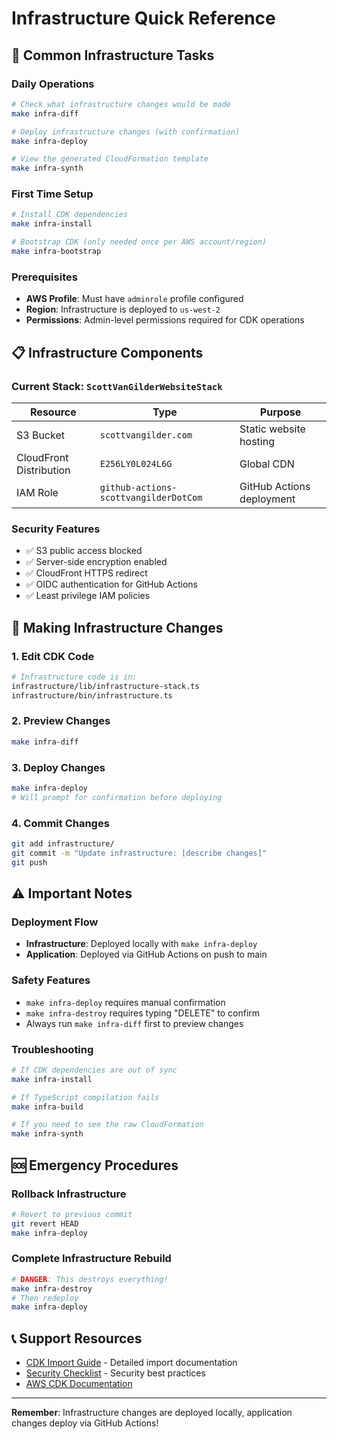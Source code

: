 # Infrastructure Quick Reference

## 🚀 Common Infrastructure Tasks

### Daily Operations

```bash
# Check what infrastructure changes would be made
make infra-diff

# Deploy infrastructure changes (with confirmation)
make infra-deploy

# View the generated CloudFormation template
make infra-synth
```

### First Time Setup

```bash
# Install CDK dependencies
make infra-install

# Bootstrap CDK (only needed once per AWS account/region)
make infra-bootstrap
```

### Prerequisites

- **AWS Profile**: Must have `adminrole` profile configured
- **Region**: Infrastructure is deployed to `us-west-2`
- **Permissions**: Admin-level permissions required for CDK operations

## 📋 Infrastructure Components

### Current Stack: `ScottVanGilderWebsiteStack`

| Resource | Type | Purpose |
|----------|------|---------|
| S3 Bucket | `scottvangilder.com` | Static website hosting |
| CloudFront Distribution | `E256LY0L024L6G` | Global CDN |
| IAM Role | `github-actions-scottvangilderDotCom` | GitHub Actions deployment |

### Security Features

- ✅ S3 public access blocked
- ✅ Server-side encryption enabled
- ✅ CloudFront HTTPS redirect
- ✅ OIDC authentication for GitHub Actions
- ✅ Least privilege IAM policies

## 🔧 Making Infrastructure Changes

### 1. Edit CDK Code
```bash
# Infrastructure code is in:
infrastructure/lib/infrastructure-stack.ts
infrastructure/bin/infrastructure.ts
```

### 2. Preview Changes
```bash
make infra-diff
```

### 3. Deploy Changes
```bash
make infra-deploy
# Will prompt for confirmation before deploying
```

### 4. Commit Changes
```bash
git add infrastructure/
git commit -m "Update infrastructure: [describe changes]"
git push
```

## ⚠️ Important Notes

### Deployment Flow
- **Infrastructure**: Deployed locally with `make infra-deploy`
- **Application**: Deployed via GitHub Actions on push to main

### Safety Features
- `make infra-deploy` requires manual confirmation
- `make infra-destroy` requires typing "DELETE" to confirm
- Always run `make infra-diff` first to preview changes

### Troubleshooting

```bash
# If CDK dependencies are out of sync
make infra-install

# If TypeScript compilation fails
make infra-build

# If you need to see the raw CloudFormation
make infra-synth
```

## 🆘 Emergency Procedures

### Rollback Infrastructure
```bash
# Revert to previous commit
git revert HEAD
make infra-deploy
```

### Complete Infrastructure Rebuild
```bash
# DANGER: This destroys everything!
make infra-destroy
# Then redeploy
make infra-deploy
```

## 📞 Support Resources

- [CDK Import Guide](CDK_IMPORT_GUIDE.md) - Detailed import documentation
- [Security Checklist](SECURITY_CHECKLIST.md) - Security best practices
- [AWS CDK Documentation](https://docs.aws.amazon.com/cdk/)

---

**Remember**: Infrastructure changes are deployed locally, application changes deploy via GitHub Actions!